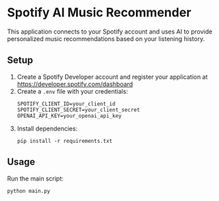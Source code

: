 # Spotify AI Music Recommender

This application connects to your Spotify account and uses AI to provide personalized music recommendations based on your listening history.

## Setup

1. Create a Spotify Developer account and register your application at https://developer.spotify.com/dashboard
2. Create a `.env` file with your credentials:
   ```
   SPOTIFY_CLIENT_ID=your_client_id
   SPOTIFY_CLIENT_SECRET=your_client_secret
   OPENAI_API_KEY=your_openai_api_key
   ```
3. Install dependencies:
   ```
   pip install -r requirements.txt
   ```

## Usage

Run the main script:
```
python main.py
```
